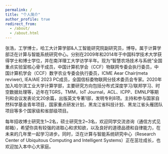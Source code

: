 ```yaml
---
permalink: /
title: "个人简介"
author_profile: true  
redirect_from: 
  - /about/
  - /about.html
---
```


张浩，工学博士，哈工大计算学部&人工智能研究院副研究员，博导。属于计算学部泛在计算与智能系统研究中心。分别在2009年和2014年于中国科学技术大学获得学士和博士学位，并在南洋理工大学访学半年。现为“智慧农场技术与系统”全国重点实验室核心骨干成员，中国计算机学会（CCF）物联网专委会执行委员，中国计算机学会（CCF）数字农业专委会执行委员，ICME Aear Chair(meta reviwer), IEA/AIE 2023 PC成员，全国信标委物联网分技术委员会专家。2020年加入哈尔滨工业大学计算学部，主要研究方向包括分布式深度学习/联邦学习、时空数据处理等，近年在TGRS，TMM，IoT Journal，ACL、ICPP、EMNLP等期刊和会议发表论文20余篇，出版英文专著1部，发明专利8项。主持和参与国家自然科学基金青年项目，国家重点研发计划，黑龙江省科技计划、黑龙江省头雁团队项目等多个国家级和省部级项目。

每年招收博士研究生1\~2名，硕士研究生2\~3名，欢迎同学交流咨询（通信方式见邮箱），希望你具有较强的进取心和求知欲，以及良好的道德品德和自律能力，在未来的几年里一起学习进步。同时，泛在计算与智能系统研究中心（Research Center of Ubiquitous Computing and Intelligent Systems）正在茁壮成长，也欢迎加入本中心大家庭。
